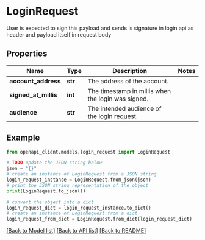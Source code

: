 # LoginRequest

User is expected to sign this payload and sends is signature in login api as header and payload itself in request body 

## Properties

Name | Type | Description | Notes
------------ | ------------- | ------------- | -------------
**account_address** | **str** | The address of the account. | 
**signed_at_millis** | **int** | The timestamp in millis when the login was signed. | 
**audience** | **str** | The intended audience of the login request. | 

## Example

```python
from openapi_client.models.login_request import LoginRequest

# TODO update the JSON string below
json = "{}"
# create an instance of LoginRequest from a JSON string
login_request_instance = LoginRequest.from_json(json)
# print the JSON string representation of the object
print(LoginRequest.to_json())

# convert the object into a dict
login_request_dict = login_request_instance.to_dict()
# create an instance of LoginRequest from a dict
login_request_from_dict = LoginRequest.from_dict(login_request_dict)
```
[[Back to Model list]](../README.md#documentation-for-models) [[Back to API list]](../README.md#documentation-for-api-endpoints) [[Back to README]](../README.md)


